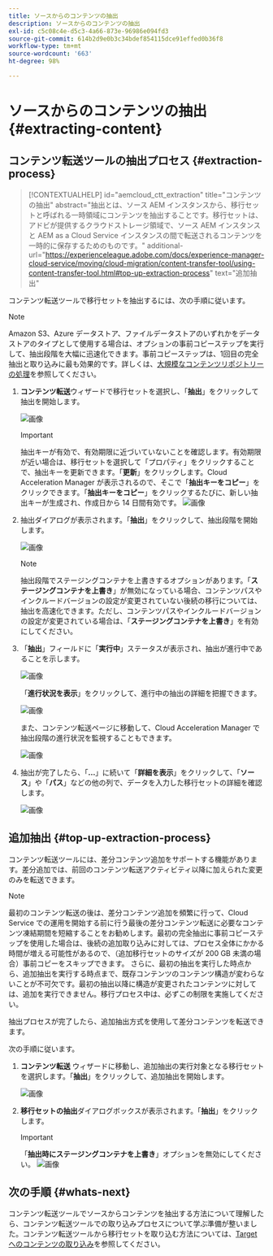 ```yaml
---
title: ソースからのコンテンツの抽出
description: ソースからのコンテンツの抽出
exl-id: c5c08c4e-d5c3-4a66-873e-96986e094fd3
source-git-commit: 614b2d9e0b3c34bdef854115dce91effed0b36f8
workflow-type: tm+mt
source-wordcount: '663'
ht-degree: 98%

---
```


# ソースからのコンテンツの抽出 {#extracting-content}

## コンテンツ転送ツールの抽出プロセス {#extraction-process}

>[!CONTEXTUALHELP]
>id="aemcloud_ctt_extraction"
>title="コンテンツの抽出"
>abstract="抽出とは、ソース AEM インスタンスから、移行セットと呼ばれる一時領域にコンテンツを抽出することです。移行セットは、アドビが提供するクラウドストレージ領域で、ソース AEM インスタンスと AEM as a Cloud Service インスタンスの間で転送されるコンテンツを一時的に保存するためのものです。"
>additional-url="https://experienceleague.adobe.com/docs/experience-manager-cloud-service/moving/cloud-migration/content-transfer-tool/using-content-transfer-tool.html#top-up-extraction-process" text="追加抽出"


コンテンツ転送ツールで移行セットを抽出するには、次の手順に従います。

>[!NOTE]
>Amazon S3、Azure データストア、ファイルデータストアのいずれかをデータストアのタイプとして使用する場合は、オプションの事前コピーステップを実行して、抽出段階を大幅に迅速化できます。事前コピーステップは、1回目の完全抽出と取り込みに最も効果的です。詳しくは、[大規模なコンテンツリポジトリーの処理](/help/journey-migration/content-transfer-tool/using-content-transfer-tool/handling-large-content-repositories.md)を参照してください。

1. **コンテンツ転送**&#x200B;ウィザードで移行セットを選択し、「**抽出**」をクリックして抽出を開始します。

   ![画像](/help/journey-migration/content-transfer-tool/assets-ctt/cttcam12.png)

   >[!IMPORTANT]
   >
   >抽出キーが有効で、有効期限に近づいていないことを確認します。有効期限が近い場合は、移行セットを選択して「プロパティ」をクリックすることで、抽出キーを更新できます。「**更新**」をクリックします。Cloud Acceleration Manager が表示されるので、そこで「**抽出キーをコピー**」をクリックできます。「**抽出キーをコピー**」をクリックするたびに、新しい抽出キーが生成され、作成日から 14 日間有効です。
   >![画像](/help/journey-migration/content-transfer-tool/assets-ctt/cttcam13.png)

1. 抽出ダイアログが表示されます。「**抽出**」をクリックして、抽出段階を開始します。

   ![画像](/help/journey-migration/content-transfer-tool/assets-ctt/cttcam14.png)

   >[!NOTE]
   >抽出段階でステージングコンテナを上書きするオプションがあります。「**ステージングコンテナを上書き**」が無効になっている場合、コンテンツパスやインクルードバージョンの設定が変更されていない後続の移行については、抽出を高速化できます。ただし、コンテンツパスやインクルードバージョンの設定が変更されている場合は、「**ステージングコンテナを上書き**」を有効にしてください。

1. 「**抽出**」フィールドに「**実行中**」ステータスが表示され、抽出が進行中であることを示します。

   ![画像](/help/journey-migration/content-transfer-tool/assets-ctt/cttcam15.png)

   「**進行状況を表示**」をクリックして、進行中の抽出の詳細を把握できます。

   ![画像](/help/journey-migration/content-transfer-tool/assets-ctt/cttcam16.png)

   また、コンテンツ転送ページに移動して、Cloud Acceleration Manager で抽出段階の進行状況を監視することもできます。

   ![画像](/help/journey-migration/content-transfer-tool/assets-ctt/cttcam17.png)

1. 抽出が完了したら、「**...**」に続いて「**詳細を表示**」をクリックして、「**ソース**」や「**パス**」などの他の列で、データを入力した移行セットの詳細を確認します。

   ![画像](/help/journey-migration/content-transfer-tool/assets-ctt/cttcam18.png)


## 追加抽出 {#top-up-extraction-process}

コンテンツ転送ツールには、差分コンテンツ追加をサポートする機能があります。差分追加では、前回のコンテンツ転送アクティビティ以降に加えられた変更のみを転送できます。

>[!NOTE]
>最初のコンテンツ転送の後は、差分コンテンツ追加を頻繁に行って、Cloud Service での運用を開始する前に行う最後の差分コンテンツ転送に必要なコンテンツ凍結期間を短縮することをお勧めします。最初の完全抽出に事前コピーステップを使用した場合は、後続の追加取り込みに対しては、プロセス全体にかかる時間が増える可能性があるので、（追加移行セットのサイズが 200 GB 未満の場合）事前コピーをスキップできます。
>さらに、最初の抽出を実行した時点から、追加抽出を実行する時点まで、既存コンテンツのコンテンツ構造が変わらないことが不可欠です。最初の抽出以降に構造が変更されたコンテンツに対しては、追加を実行できません。移行プロセス中は、必ずこの制限を実施してください。

抽出プロセスが完了したら、追加抽出方式を使用して差分コンテンツを転送できます。

次の手順に従います。

1. **コンテンツ転送** ウィザードに移動し、追加抽出の実行対象となる移行セットを選択します。「**抽出**」をクリックして、追加抽出を開始します。

   ![画像](/help/journey-migration/content-transfer-tool/assets-ctt/cttcam19.png)

1. **移行セットの抽出**&#x200B;ダイアログボックスが表示されます。「**抽出**」をクリックします。

   >[!IMPORTANT]
   >「**抽出時にステージングコンテナを上書き**」オプションを無効にしてください。
   >![画像](/help/journey-migration/content-transfer-tool/assets-ctt/cttcam20.png)


## 次の手順 {#whats-next}

コンテンツ転送ツールでソースからコンテンツを抽出する方法について理解したら、コンテンツ転送ツールでの取り込みプロセスについて学ぶ準備が整いました。コンテンツ転送ツールから移行セットを取り込む方法については、[Target へのコンテンツの取り込み](/help/journey-migration/content-transfer-tool/using-content-transfer-tool/ingesting-content.md)を参照してください。
